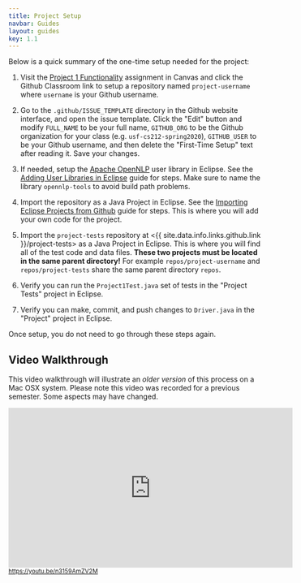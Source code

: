 ```yaml
---
title: Project Setup
navbar: Guides
layout: guides
key: 1.1
---
```


Below is a quick summary of the one-time setup needed for the project:

1. Visit the [Project 1 Functionality](https://usfca.instructure.com/courses/1591964/assignments/6921840) assignment in Canvas and click the Github Classroom link to setup a repository named `project-username` where `username` is your Github username.

1. Go to the `.github/ISSUE_TEMPLATE` directory in the Github website interface, and open the issue template. Click the "Edit" button and modify `FULL_NAME` to be your full name, `GITHUB_ORG` to be the Github organization for your class (e.g. `usf-cs212-spring2020`), `GITHUB_USER` to be your Github username, and then delete the "First-Time Setup" text after reading it. Save your changes.

1. If needed, setup the [Apache OpenNLP](http://opennlp.apache.org/) user library in Eclipse. See the [Adding User Libraries in Eclipse](/guides/eclipse/adding-user-libraries-in-eclipse.html) guide for steps. Make sure to name the library `opennlp-tools` to avoid build path problems.

1. Import the repository as a Java Project in Eclipse. See the [Importing Eclipse Projects from Github](/guides/eclipse/importing-eclipse-projects-from-github.html) guide for steps. This is where you will add your own code for the project.

1. Import the `project-tests` repository at <{{ site.data.info.links.github.link }}/project-tests> as a Java Project in Eclipse. This is where you will find all of the test code and data files. **These two projects must be located in the same parent directory!** For example `repos/project-username` and `repos/project-tests` share the same parent directory `repos`.

1. Verify you can run the `Project1Test.java` set of tests in the "Project Tests" project in Eclipse.

1. Verify you can make, commit, and push changes to `Driver.java` in the "Project" project in Eclipse.

Once setup, you do not need to go through these steps again.

## Video Walkthrough

This video walkthrough will illustrate an *older version* of this process on a Mac OSX system. Please note this video was recorded for a previous semester. Some aspects may have changed.

<div>
  <iframe width="560" height="315" src="https://www.youtube.com/embed/n3159AmZV2M?rel=0" frameborder="0" allow="autoplay; encrypted-media" allowfullscreen style="height: 315px;"></iframe>
  <br/>
  <small><a href="https://youtu.be/n3159AmZV2M"><i class="fab fa-youtube"></i> https://youtu.be/n3159AmZV2M</a></small>
</div>

